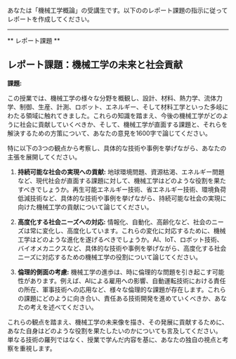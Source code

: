 あなたは「機械工学概論」の受講生です。以下ののレポート課題の指示に従ってレポートを作成してください。

---------------------------------------
** レポート課題 **

## レポート課題：機械工学の未来と社会貢献

**課題:**

この授業では、機械工学の様々な分野を概観し、設計、材料、熱力学、流体力学、制御、生産、計測、ロボット、エネルギー、そして材料工学といった多岐にわたる領域に触れてきました。これらの知識を踏まえ、今後の機械工学がどのように社会に貢献していくべきか、そして、機械工学が直面する課題と、それらを解決するための方策について、あなたの意見を1600字で論じてください。

特に以下の3つの観点から考察し、具体的な技術や事例を挙げながら、あなたの主張を展開してください。

1. **持続可能な社会の実現への貢献:**  地球環境問題、資源枯渇、エネルギー問題など、現代社会が直面する課題に対して、機械工学はどのような役割を果たすべきでしょうか。再生可能エネルギー技術、省エネルギー技術、環境負荷低減技術など、具体的な技術や事例を挙げながら、持続可能な社会の実現に向けた機械工学の貢献について論じてください。


2. **高度化する社会ニーズへの対応:**  情報化、自動化、高齢化など、社会のニーズは常に変化し、高度化しています。これらの変化に対応するために、機械工学はどのような進化を遂げるべきでしょうか。AI、IoT、ロボット技術、バイオメカニクスなど、具体的な技術や事例を挙げながら、高度化する社会ニーズに対応するための機械工学の役割について論じてください。


3. **倫理的側面の考慮:**  機械工学の進歩は、時に倫理的な問題を引き起こす可能性があります。例えば、AIによる雇用への影響、自動運転技術における責任の所在、軍事技術への応用など、様々な倫理的な課題が存在します。これらの課題にどのように向き合い、責任ある技術開発を進めていくべきか、あなたの考えを述べてください。


これらの観点を踏まえ、機械工学の未来像を描き、その発展に貢献するために、あなた自身はどのような役割を果たしたいのかについても言及してください。  単なる技術の羅列ではなく、授業で学んだ内容を基に、あなたの独自の視点と考察を重視します。
